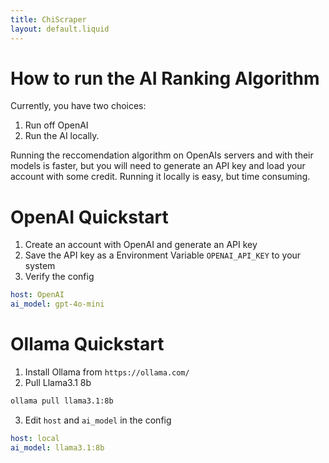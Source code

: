 ```yaml
---
title: ChiScraper
layout: default.liquid
---
```




# How to run the AI Ranking Algorithm
Currently, you have two choices:
1. Run off OpenAI
2. Run the AI locally. 

Running the reccomendation algorithm on OpenAIs servers and with their models is faster, but you will need to generate an API key and load your account with some credit. Running it locally is easy, but time consuming. 

# OpenAI Quickstart
1. Create an account with OpenAI and generate an API key
2. Save the API key as a Environment Variable `OPENAI_API_KEY` to your system
3. Verify the config
```yaml
host: OpenAI
ai_model: gpt-4o-mini
```

# Ollama Quickstart 
1. Install Ollama from `https://ollama.com/`
2. Pull Llama3.1 8b
```bash
ollama pull llama3.1:8b
```
3. Edit `host` and `ai_model` in the config
```yaml
host: local
ai_model: llama3.1:8b
```
